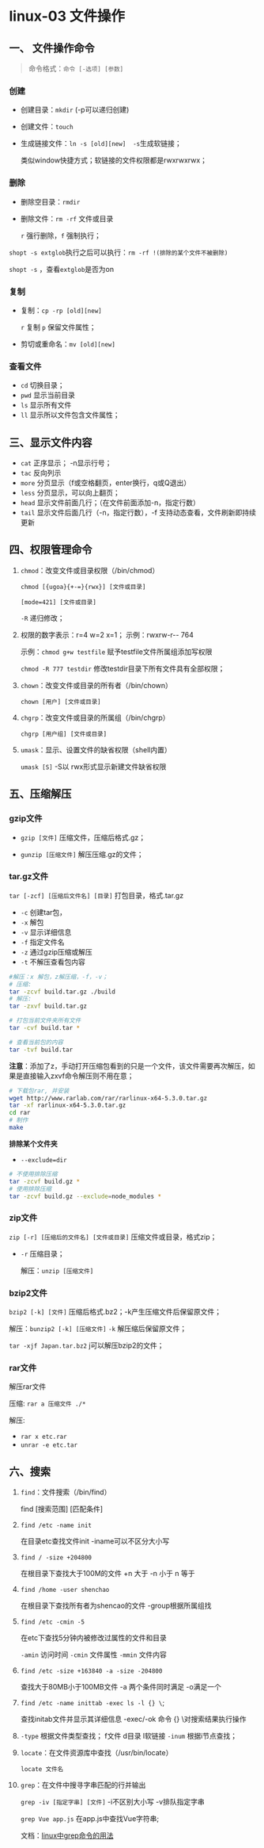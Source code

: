 # linux-03 文件操作

## 一、 文件操作命令

> 命令格式：`命令 [-选项] [参数]`

### 创建

* 创建目录：`mkdir` (-p可以递归创建)

* 创建文件：`touch`

* 生成链接文件：`ln -s [old][new]  -s`生成软链接；

  类似window快捷方式；软链接的文件权限都是rwxrwxrwx；



### 删除

* 删除空目录：`rmdir`

* 删除文件：`rm -rf` 文件或目录  

  `r` 强行删除，`f` 强制执行；

`shopt -s extglob`执行之后可以执行：`rm -rf !(排除的某个文件不被删除)`

`shopt -s` ，查看`extglob`是否为on



### 复制

* 复制：`cp -rp [old][new]`   

  `r` 复制    `p` 保留文件属性；

* 剪切或重命名：`mv [old][new]`





### 查看文件

* `cd` 切换目录；
* `pwd` 显示当前目录
* `ls` 显示所有文件
* `ll` 显示所以文件包含文件属性；



## 三、显示文件内容

* `cat` 正序显示； -n显示行号；
* `tac` 反向列示
* `more` 分页显示（f或空格翻页，enter换行，q或Q退出）
* `less` 分页显示，可以向上翻页；
* `head` 显示文件前面几行；（在文件前面添加-n，指定行数）
* `tail` 显示文件后面几行（-n，指定行数），-f 支持动态查看，文件刷新即持续更新




## 四、权限管理命令

1. `chmod`：改变文件或目录权限（/bin/chmod）

   `chmod [{ugoa}{+-=}{rwx}] [文件或目录]`

   `[mode=421] [文件或目录]`

   `-R` 递归修改；

2. 权限的数字表示：r=4  w=2 x=1； 示例：rwxrw-r--   764

   示例：`chmod g+w testfile`    赋予testfile文件所属组添加写权限

   `chmod -R 777 testdir`    修改testdir目录下所有文件具有全部权限；

3. `chown`：改变文件或目录的所有者（/bin/chown）

   `chown [用户] [文件或目录]`

4. `chgrp`：改变文件或目录的所属组（/bin/chgrp）

   `chgrp [用户组] [文件或目录]`

5. `umask`：显示、设置文件的缺省权限（shell内置）

   `umask [S]`    -S以 rwx形式显示新建文件缺省权限



## 五、压缩解压

### gzip文件

* `gzip [文件]` 压缩文件，压缩后格式.gz；

* `gunzip [压缩文件]`  解压压缩.gz的文件；



### tar.gz文件

`tar [-zcf] [压缩后文件名] [目录]`    打包目录，格式.tar.gz

 * `-c`  创建tar包，
 * `-x` 解包
* `-v`  显示详细信息
* `-f`  指定文件名
* `-z`  通过gzip压缩或解压
* `-t`  不解压查看包内容

```bash
#解压：x 解包，z解压缩，-f，-v；
# 压缩: 
tar -zcvf build.tar.gz ./build
# 解压:
tar -zxvf build.tar.gz

# 打包当前文件夹所有文件
tar -cvf build.tar *

# 查看当前包的内容
tar -tvf build.tar
```

**注意**：添加了z，手动打开压缩包看到的只是一个文件，该文件需要再次解压，如果是直接输入zxvf命令解压则不用在意；

```bash
# 下载包rar, 并安装
wget http://www.rarlab.com/rar/rarlinux-x64-5.3.0.tar.gz
tar -xf rarlinux-x64-5.3.0.tar.gz
cd rar
# 制作
make
```

**排除某个文件夹**

* `--exclude=dir`

```bash
# 不使用排除压缩
tar -zcvf build.gz *
# 使用排除压缩
tar -zcvf build.gz --exclude=node_modules *
```





### zip文件

`zip [-r] [压缩后的文件名] [文件或目录]`        压缩文件或目录，格式zip；

* `-r` 压缩目录；

  解压：`unzip [压缩文件]`



### bzip2文件

`bzip2 [-k] [文件]`                          压缩后格式.bz2；-k产生压缩文件后保留原文件；

解压：`bunzip2 [-k] [压缩文件]`     `-k` 解压缩后保留原文件；

`tar -xjf Japan.tar.bz2`    j可以解压bzip2的文件；



### rar文件

解压rar文件

压缩: `rar a 压缩文件 ./*`

解压: 

* `rar x etc.rar`
* `unrar -e etc.tar`



## 六、搜索

1. `find`：文件搜索（/bin/find）

   find [搜索范围] [匹配条件]

2. `find /etc -name init`

   在目录etc查找文件init    -iname可以不区分大小写

3. `find / -size +204800`

   在根目录下查找大于100M的文件    +n 大于 -n 小于 n 等于

4. `find /home -user shenchao`

   在根目录下查找所有者为shencao的文件    -group根据所属组找

5. `find /etc -cmin -5`

   在etc下查找5分钟内被修改过属性的文件和目录

   `-amin` 访问时间    `-cmin` 文件属性    `-mmin` 文件内容

6. `find /etc -size +163840 -a -size -204800`

   查找大于80MB小于100MB文件      -a 两个条件同时满足    -o满足一个

7. `find /etc -name inittab -exec ls -l {} \`;

   查找initab文件并显示其详细信息        -exec/-ok  命令    {} \对搜索结果执行操作

8. `-type` 根据文件类型查找；  f文件 d目录 l软链接
   `-inum` 根据i节点查找；

9. `locate`：在文件资源库中查找（/usr/bin/locate）

   `locate 文件名`

10. `grep`：在文件中搜寻字串匹配的行并输出

    `grep -iv [指定字串] [文件]`     -i不区别大小写 -v排队指定字串

    `grep Vue app.js` 在app.js中查找Vue字符串;
    
    文档：[linux中grep命令的用法](https://www.cnblogs.com/flyor/p/6411140.html)

